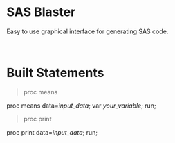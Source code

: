# SAS Blaster

Easy to use graphical interface for generating SAS code.

<br>


# Built Statements

> proc means

proc means data=*input_data*;
	var *your_variable*;
run;

> proc print

proc print data=*input_data*;
run;